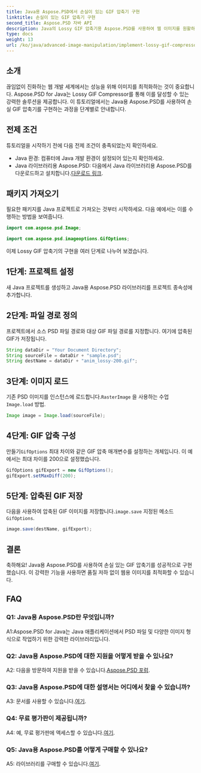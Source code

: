 ```yaml
---
title: Java용 Aspose.PSD에서 손실이 있는 GIF 압축기 구현
linktitle: 손실이 있는 GIF 압축기 구현
second_title: Aspose.PSD 자바 API
description: Java의 Lossy GIF 압축기용 Aspose.PSD를 사용하여 웹 이미지를 원활하게 최적화하세요. 효율적인 구현을 위해 단계별 가이드를 따르세요.
type: docs
weight: 13
url: /ko/java/advanced-image-manipulation/implement-lossy-gif-compressor/
---
```

## 소개

끊임없이 진화하는 웹 개발 세계에서는 성능을 위해 이미지를 최적화하는 것이 중요합니다. Aspose.PSD for Java는 Lossy GIF Compressor를 통해 이를 달성할 수 있는 강력한 솔루션을 제공합니다. 이 튜토리얼에서는 Java용 Aspose.PSD를 사용하여 손실 GIF 압축기를 구현하는 과정을 단계별로 안내합니다.

## 전제 조건

튜토리얼을 시작하기 전에 다음 전제 조건이 충족되었는지 확인하세요.

- Java 환경: 컴퓨터에 Java 개발 환경이 설정되어 있는지 확인하세요.
-  Java 라이브러리용 Aspose.PSD: 다음에서 Java 라이브러리용 Aspose.PSD를 다운로드하고 설치합니다.[다운로드 링크](https://releases.aspose.com/psd/java/).

## 패키지 가져오기

필요한 패키지를 Java 프로젝트로 가져오는 것부터 시작하세요. 다음 예에서는 이를 수행하는 방법을 보여줍니다.

```java
import com.aspose.psd.Image;

import com.aspose.psd.imageoptions.GifOptions;
```

이제 Lossy GIF 압축기의 구현을 여러 단계로 나누어 보겠습니다.

## 1단계: 프로젝트 설정

새 Java 프로젝트를 생성하고 Java용 Aspose.PSD 라이브러리를 프로젝트 종속성에 추가합니다.

## 2단계: 파일 경로 정의

프로젝트에서 소스 PSD 파일 경로와 대상 GIF 파일 경로를 지정합니다. 여기에 압축된 GIF가 저장됩니다.

```java
String dataDir = "Your Document Directory";
String sourceFile = dataDir + "sample.psd";
String destName = dataDir + "anim_lossy-200.gif";
```

## 3단계: 이미지 로드

 기존 PSD 이미지를 인스턴스에 로드합니다.`RasterImage` 을 사용하는 수업`Image.load` 방법.

```java
Image image = Image.load(sourceFile);
```

## 4단계: GIF 압축 구성

 만들기`GifOptions` 최대 차이와 같은 GIF 압축 매개변수를 설정하는 개체입니다. 이 예에서는 최대 차이를 200으로 설정했습니다.

```java
GifOptions gifExport = new GifOptions();
gifExport.setMaxDiff(200);
```

## 5단계: 압축된 GIF 저장

 다음을 사용하여 압축된 GIF 이미지를 저장합니다.`image.save` 지정된 메소드`GifOptions`.

```java
image.save(destName, gifExport);
```

## 결론

축하해요! Java용 Aspose.PSD를 사용하여 손실 있는 GIF 압축기를 성공적으로 구현했습니다. 이 강력한 기능을 사용하면 품질 저하 없이 웹용 이미지를 최적화할 수 있습니다.

## FAQ

### Q1: Java용 Aspose.PSD란 무엇입니까?

A1:Aspose.PSD for Java는 Java 애플리케이션에서 PSD 파일 및 다양한 이미지 형식으로 작업하기 위한 강력한 라이브러리입니다.

### Q2: Java용 Aspose.PSD에 대한 지원을 어떻게 받을 수 있나요?

 A2: 다음을 방문하여 지원을 받을 수 있습니다.[Aspose.PSD 포럼](https://forum.aspose.com/c/psd/34).

### Q3: Java용 Aspose.PSD에 대한 설명서는 어디에서 찾을 수 있습니까?

A3: 문서를 사용할 수 있습니다.[여기](https://reference.aspose.com/psd/java/).

### Q4: 무료 평가판이 제공됩니까?

 A4: 예, 무료 평가판에 액세스할 수 있습니다.[여기](https://releases.aspose.com/).

### Q5: Java용 Aspose.PSD를 어떻게 구매할 수 있나요?

 A5: 라이브러리를 구매할 수 있습니다.[여기](https://purchase.aspose.com/buy).